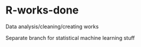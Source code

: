 # R-works-done
Data analysis/cleaning/creating works

Separate branch for statistical machine learning stuff
